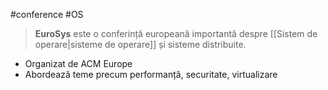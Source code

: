#conference #OS 

> **EuroSys** este o conferință europeană importantă despre [[Sistem de operare|sisteme de operare]] și sisteme distribuite.

- Organizat de ACM Europe  
- Abordează teme precum performanță, securitate, virtualizare